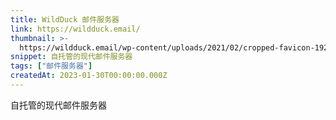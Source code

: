 ```yaml
---
title: WildDuck 邮件服务器
link: https://wildduck.email/
thumbnail: >-
  https://wildduck.email/wp-content/uploads/2021/02/cropped-favicon-192x192-1.png
snippet: 自托管的现代邮件服务器
tags: ["邮件服务器"]
createdAt: 2023-01-30T00:00:00.000Z
---
```

自托管的现代邮件服务器